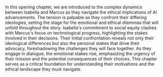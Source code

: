 In this opening chapter, we are introduced to the complex dynamics between Isabella and Marcus as they navigate the ethical implications of AI advancements. The tension is palpable as they confront their differing ideologies, setting the stage for the emotional and ethical dilemmas that will unfold throughout the story. Isabella's commitment to social equity clashes with Marcus's focus on technological progress, highlighting the stakes involved in their decisions. Their initial confrontation reveals not only their ideological differences but also the personal stakes that drive their advocacy, foreshadowing the challenges they will face together. As they engage in dialogue, the emotional stakes rise, emphasizing the urgency of their mission and the potential consequences of their choices. This chapter serves as a critical foundation for understanding their motivations and the ethical landscape they must navigate.
